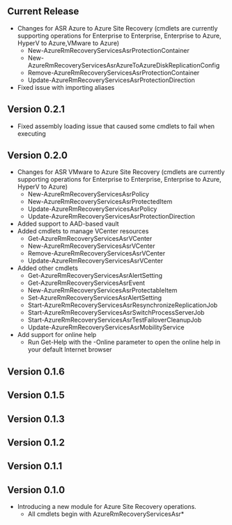 ﻿<!--
    Please leave this section at the top of the change log.

    Changes for the current release should go under the section titled "Current Release", and should adhere to the following format:

    ## Current Release
    * Overview of change #1
        - Additional information about change #1
    * Overview of change #2
        - Additional information about change #2
        - Additional information about change #2
    * Overview of change #3
    * Overview of change #4
        - Additional information about change #4

    ## YYYY.MM.DD - Version X.Y.Z (Previous Release)
    * Overview of change #1
        - Additional information about change #1
-->
## Current Release
* Changes for ASR Azure to Azure Site Recovery (cmdlets are currently supporting operations for Enterprise to Enterprise, Enterprise to Azure, HyperV to Azure,VMware to Azure)
    - New-AzureRmRecoveryServicesAsrProtectionContainer
    - New-AzureRmRecoveryServicesAsrAzureToAzureDiskReplicationConfig
    - Remove-AzureRmRecoveryServicesAsrProtectionContainer
    - Update-AzureRmRecoveryServicesAsrProtectionDirection
* Fixed issue with importing aliases

## Version 0.2.1
* Fixed assembly loading issue that caused some cmdlets to fail when executing

## Version 0.2.0
* Changes for ASR VMware to Azure Site Recovery (cmdlets are currently supporting operations for Enterprise to Enterprise, Enterprise to Azure, HyperV to Azure)
    - New-AzureRmRecoveryServicesAsrPolicy
    - New-AzureRmRecoveryServicesAsrProtectedItem
    - Update-AzureRmRecoveryServicesAsrPolicy
    - Update-AzureRmRecoveryServicesAsrProtectionDirection
* Added support to AAD-based vault
* Added cmdlets to manage VCenter resources
    - Get-AzureRmRecoveryServicesAsrVCenter
    - New-AzureRmRecoveryServicesAsrVCenter
    - Remove-AzureRmRecoveryServicesAsrVCenter
    - Update-AzureRmRecoveryServicesAsrVCenter
* Added other cmdlets
    - Get-AzureRmRecoveryServicesAsrAlertSetting
    - Get-AzureRmRecoveryServicesAsrEvent
    - New-AzureRmRecoveryServicesAsrProtectableItem
    - Set-AzureRmRecoveryServicesAsrAlertSetting
    - Start-AzureRmRecoveryServicesAsrResynchronizeReplicationJob
    - Start-AzureRmRecoveryServicesAsrSwitchProcessServerJob
    - Start-AzureRmRecoveryServicesAsrTestFailoverCleanupJob
    - Update-AzureRmRecoveryServicesAsrMobilityService
* Add support for online help
    - Run Get-Help with the -Online parameter to open the online help in your default Internet browser

## Version 0.1.6

## Version 0.1.5

## Version 0.1.3

## Version 0.1.2

## Version 0.1.1

## Version 0.1.0

* Introducing a new module for Azure Site Recovery operations.
	- All cmdlets begin with AzureRmRecoveryServicesAsr*
